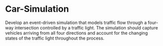 # Car-Simulation
Develop an event-driven simulation that models traffic flow through a four-way intersection controlled by a traffic light. The simulation should capture vehicles arriving from all four directions and account for the changing states of the traffic light throughout the process.
